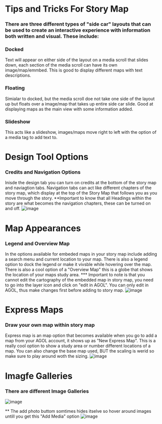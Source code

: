 # Tips and Tricks For Story Map

### There are three different types of "side car" layouts that can be used to create an interactive experience with information both written and visual. These include:
### Docked 
Text will appear on either side of the layout on a media scroll that slides down, each section of the media scroll can have its own image/map/emmbed. This is good to display different maps 
with text descriptions.
### Floating
Simialar to docked, but the media scroll doe not take one side of the layout up but floats over a image/map that takes up entire side car slide. Good at displaying maps as the main view
with some information added.
### Slideshow
This acts like a slideshow, images/maps move right to left with the option of a media tag to add text to. 

# Design Tool Options 
### Credits and Navigation Options
Inisde the design tab you can turn on credits at the bottom of the story map and naviagtion tabs. Navigation tabs can act like different chapters of the story map, which display at the top of the 
Story Map that follows you as you move through the story. **Important to know that all Headings within the story are what becomes the navigation chapters, these can be turned on and off.
![image](https://github.com/rylee1999/RGoerlitzTechLog/assets/146375958/05dfc2e4-3b4f-4a84-a243-ba6356caf7e5)

# Map Appearances 
### Legend and Overview Map
In the options available for embeded maps in your story map include adding a search menu and current location to your map. There is also a legend option to dock the legend or make it vivsble while hovering over the map. There is also a cool option of a "Overview Map" this is a globe that shows the location of your maps study area. *** Important to note is that you cannot edit the cartography of the embedded map in story map, you need to go into the layer icon and click on "edit in AGOL". You can only edit in AGOL, thus make changes first before adding to story map.
![image](https://github.com/rylee1999/RGoerlitzTechLog/assets/146375958/8b5ec184-9b5a-4df1-a810-523a020b9d33)

# Express Maps 
### Draw your own map within story map
Express map is an map option that becomes available when you go to add a map from your AGOL account, it shows up as "New Express Map". This is a really cool option to show a study area or number different locations of a map. You can also change the base map used, BUT the scaling is werid so make sure to play around woth the sizing. 
![image](https://github.com/rylee1999/RGoerlitzTechLog/assets/146375958/3ead82bf-27aa-4c9b-b369-ec1d252dd1d1)

# Imagfe Galleries
### There are different Image Galleries 
![image](https://github.com/rylee1999/RGoerlitzTechLog/assets/146375958/f56f171e-f9a0-4353-a6db-32ba70b35df6)

** The add photo buttom somtimes hides itselve so hover around images untill you get this "Add Media" option
![image](https://github.com/rylee1999/RGoerlitzTechLog/assets/146375958/f14eb9e3-503e-4380-a963-7df73a1c3c3a)






